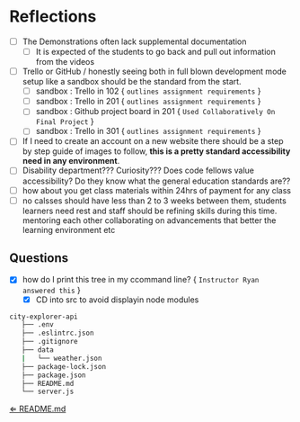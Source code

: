 # Reflections

- [ ] The Demonstrations often lack supplemental documentation
  - [ ] It is expected of the students to go back and pull out information from the videos
- [ ] Trello or GitHub / honestly seeing both in full blown development mode setup like a sandbox should be the standard from the start.
  - [ ] sandbox : Trello in 102 { `outlines assignment requirements` }
  - [ ] sandbox : Trello in 201 { `outlines assignment requirements` }
  - [ ] sandbox : Github project board in 201 { `Used Collaboratively On Final Project` }
  - [ ] sandbox : Trello in 301 { `outlines assignment requirements` }
- [ ] If I need to create an account on a new website there should be a step by step guide of images to follow, **this is a pretty standard accessibility need in any environment**.
- [ ] Disability department??? Curiosity??? Does code fellows value accessibility? Do they know what the  general education standards are??
- [ ] how about you get class materials within 24hrs of payment for any class
- [ ] no calsses should have less than 2 to 3 weeks between them, students learners need rest and staff should be refining skills during this time. mentoring each other collaborating on advancements that better the learning environment etc

## Questions

- [X] how do I print this tree in my ccommand line? { `Instructor Ryan answered this` }
  - [X] CD into src to avoid displayin node modules

```sh
city-explorer-api
   ├── .env
   ├── .eslintrc.json
   ├── .gitignore
   ├── data
   |   └── weather.json
   ├── package-lock.json
   ├── package.json
   ├── README.md
   └── server.js
```

[⇐ README.md](README.md)
